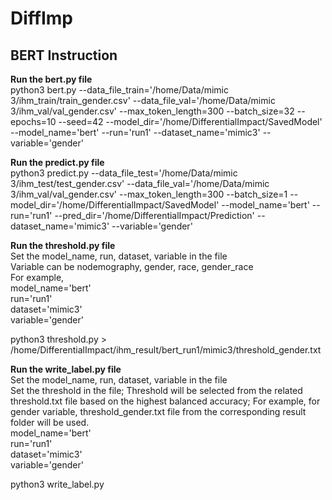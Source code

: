 # DiffImp

## BERT Instruction ##

**Run the bert.py file** <br />
python3 bert.py --data_file_train='/home/Data/mimic 3/ihm_train/train_gender.csv' --data_file_val='/home/Data/mimic 3/ihm_val/val_gender.csv' --max_token_length=300 --batch_size=32 --epochs=10 --seed=42 --model_dir='/home/DifferentialImpact/SavedModel' --model_name='bert' --run='run1' --dataset_name='mimic3' --variable='gender' <br />

**Run the predict.py file** <br />
python3 predict.py --data_file_test='/home/Data/mimic 3/ihm_test/test_gender.csv' --data_file_val='/home/Data/mimic 3/ihm_val/val_gender.csv' --max_token_length=300 --batch_size=1 --model_dir='/home/DifferentialImpact/SavedModel' --model_name='bert' --run='run1' --pred_dir='/home/DifferentialImpact/Prediction' --dataset_name='mimic3' --variable='gender' </br>

**Run the threshold.py file** <br />
Set the model_name, run, dataset, variable in the file <br />
Variable can be nodemography, gender, race, gender_race <br />
For example, <br />
model_name='bert' <br />
run='run1' <br />
dataset='mimic3' <br />
variable='gender' <br />

python3 threshold.py > /home/DifferentialImpact/ihm_result/bert_run1/mimic3/threshold_gender.txt <br />

**Run the write_label.py file** <br />
Set the model_name, run, dataset, variable in the file <br />
Set the threshold in the file; Threshold will be selected from the related threshold.txt file based on the highest balanced accuracy; For example, for gender variable, threshold_gender.txt file from the corresponding result folder will be used. <br />
model_name='bert' <br />
run='run1' <br />
dataset='mimic3' <br />
variable='gender' <br />

python3 write_label.py
